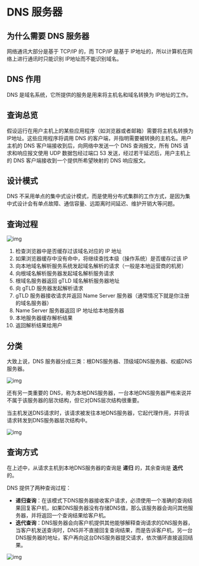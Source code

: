 # DNS 服务器

## 为什么需要 DNS 服务器

网络通讯大部分是基于 TCP/IP 的，而 TCP/IP 是基于 IP地址的，所以计算机在网络上进行通讯时只能识别 IP地址而不能识别域名。

## DNS 作用

DNS 是域名系统，它所提供的服务是用来将主机名和域名转换为 IP地址的工作。

## 查询总览

假设运行在用户主机上的某些应用程序（如浏览器或者邮箱）需要将主机名转换为 IP地址。这些应用程序将调用 DNS 的客户端，并指明需要被转换的主机名。用户主机的 DNS 客户端接收到后，向网络中发送一个 DNS 查询报文，所有 DNS 请求和响应报文使用 UDP 数据包经过端口 53 发送，经过若干延迟后，用户主机上的 DNS 客户端接收到一个提供所希望映射的 DNS 响应报文。

## 设计模式

DNS 不采用单点的集中式设计模式，而是使用分布式集群的工作方式，是因为集中式设计会有单点故障、通信容量、远距离时间延迟、维护开销大等问题。

## 查询过程

![img](https://p1-juejin.byteimg.com/tos-cn-i-k3u1fbpfcp/78c8775d0deb40ccbf8aa24d7116e55c~tplv-k3u1fbpfcp-zoom-1.image?imageslim)

1.  检查浏览器中是否缓存过该域名对应的 IP 地址
2.  如果浏览器缓存中没有命中，将继续查找本级（操作系统）是否缓存过该 IP
3.  向本地域名解析服务系统发起域名解析的请求（一般是本地运营商的机房）
4.  向根域名解析服务器发起域名解析服务请求
5.  根域名服务器返回 gTLD 域名解析服务器地址
6.  向 gTLD 服务器发起解析请求
7.  gTLD 服务器接收请求并返回 Name Server 服务器（通常情况下就是你注册的域名服务器）
8.  Name Server 服务器返回 IP 地址给本地服务器
9.  本地服务器缓存解析结果
10.  返回解析结果给用户

## 分类

大致上说，DNS 服务器分成三类：根DNS服务器、顶级域DNS服务器、权威DNS服务器。

![img](https://p3-juejin.byteimg.com/tos-cn-i-k3u1fbpfcp/64ed948cd8a74d24a76c337d4b0032c6~tplv-k3u1fbpfcp-zoom-1.image?imageslim)

还有另一类重要的 DNS，称为本地DNS服务器，一台本地DNS服务器严格来说并不属于该服务器的层次结构，但它对DNS层次结构很重要。

当主机发送DNS请求时，该请求被发往本地DNS服务器，它起代理作用，并将该请求转发到DNS服务器层次结构中。

![img](https://p1-juejin.byteimg.com/tos-cn-i-k3u1fbpfcp/2a3ae998bc7647d599a458fdf4c1e415~tplv-k3u1fbpfcp-zoom-1.image?imageslim)

## 查询方式

在上述中，从请求主机到本地DNS服务器的查询是 **递归** 的，其余查询是 **迭代** 的。

DNS 提供了两种查询过程：

*   **递归查询**：在该模式下DNS服务器接收客户请求，必须使用一个准确的查询结果回复客户机，如果DNS服务器没有存储DNS值，那么该服务器会询问其他服务器，并将返回一个查询结果给客户机。
*   **迭代查询**：DNS服务器会向客户机提供其他能够解释查询请求的DNS服务器，当客户机发送查询时，DNS并不直接回复查询结果，而是告诉客户机，另一台DNS服务器的地址，客户再向这台DNS服务器提交请求，依次循环直接返回结果。

![img](https://p9-juejin.byteimg.com/tos-cn-i-k3u1fbpfcp/fb7f883feb8942c980ad1f840e8877cd~tplv-k3u1fbpfcp-zoom-1.image?imageslim)



